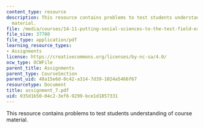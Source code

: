 ```yaml
---
content_type: resource
description: This resource contains problems to test students understanding of course
  material.
file: /media/courses/14-11-putting-social-sciences-to-the-test-field-experiments-in-economics-spring-2006/035d1b5004c23ef69299bce1d1857331_assignment_7.pdf
file_size: 37780
file_type: application/pdf
learning_resource_types:
- Assignments
license: https://creativecommons.org/licenses/by-nc-sa/4.0/
ocw_type: OCWFile
parent_title: Assignments
parent_type: CourseSection
parent_uid: 48a15e6d-0c42-a314-7d39-1024a5466f67
resourcetype: Document
title: assignment_7.pdf
uid: 035d1b50-04c2-3ef6-9299-bce1d1857331
---
```

This resource contains problems to test students understanding of course material.